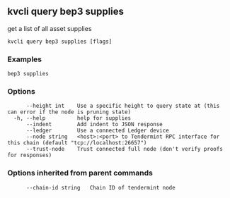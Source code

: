 <!--
title: supplies
-->
## kvcli query bep3 supplies

get a list of all asset supplies

```
kvcli query bep3 supplies [flags]
```

### Examples

```
bep3 supplies
```

### Options

```
      --height int    Use a specific height to query state at (this can error if the node is pruning state)
  -h, --help          help for supplies
      --indent        Add indent to JSON response
      --ledger        Use a connected Ledger device
      --node string   <host>:<port> to Tendermint RPC interface for this chain (default "tcp://localhost:26657")
      --trust-node    Trust connected full node (don't verify proofs for responses)
```

### Options inherited from parent commands

```
      --chain-id string   Chain ID of tendermint node
```

